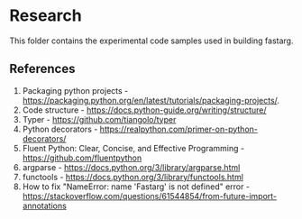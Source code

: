 # Research

This folder contains the experimental code samples used in building fastarg.

## References

1. Packaging python projects - https://packaging.python.org/en/latest/tutorials/packaging-projects/.
1. Code structure - https://docs.python-guide.org/writing/structure/
1. Typer - https://github.com/tiangolo/typer
1. Python decorators - https://realpython.com/primer-on-python-decorators/
1. Fluent Python: Clear, Concise, and Effective Programming - https://github.com/fluentpython
1. argparse - https://docs.python.org/3/library/argparse.html
1. functools - https://docs.python.org/3/library/functools.html
1. How to fix "NameError: name 'Fastarg' is not defined" error - https://stackoverflow.com/questions/61544854/from-future-import-annotations